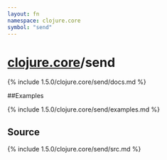 ```yaml
---
layout: fn
namespace: clojure.core
symbol: "send"
---
```


# [clojure.core](../)/send

{% include 1.5.0/clojure.core/send/docs.md %}

##Examples

{% include 1.5.0/clojure.core/send/examples.md %}
## Source
{% include 1.5.0/clojure.core/send/src.md %}

